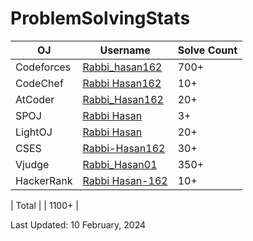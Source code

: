 # ProblemSolvingStats


| OJ | Username | Solve Count |
| -- | -------- | ----------- |
| Codeforces | [Rabbi_hasan162](https://codeforces.com/profile/Rabbi_hasan162) | 700+ |
| CodeChef | [Rabbi Hasan162](https://www.codechef.com/users/rabbi_hasan162) | 10+ |
| AtCoder | [Rabbi_Hasan162](https://atcoder.jp/users/Rabbi_Hasan162) | 20+ |
| SPOJ | [Rabbi Hasan](https://www.spoj.com/myaccount/) | 3+ | 
| LightOJ | [Rabbi Hasan](https://lightoj.com/user/user-xfudm) | 20+ | 
| CSES | [Rabbi-Hasan162](https://cses.fi/user/171518) | 30+ |
| Vjudge | [Rabbi_Hasan01](https://vjudge.net/user/Rabbi_Hasan01) | 350+ |
| HackerRank | [Rabbi Hasan-162](https://www.hackerrank.com/profile/imrabbihasan1) | 10+ |

| Total | | 1100+ |

Last Updated: 10 February, 2024
